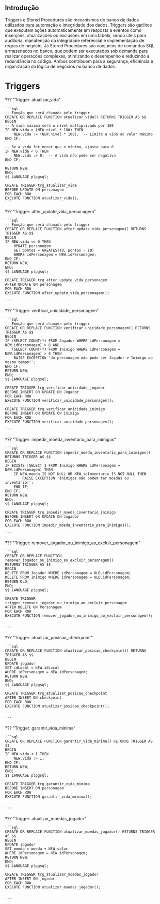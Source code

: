## Introdução

Triggers e Stored Procedures são mecanismos do banco de dados utilizados para automação e integridade dos dados. Triggers são gatilhos que executam ações automaticamente em resposta a eventos como inserções, atualizações ou exclusões em uma tabela, sendo úteis para auditoria, manutenção da integridade referencial e implementação de regras de negócio. Já Stored Procedures são conjuntos de comandos SQL armazenados no banco, que podem ser executados sob demanda para realizar operações complexas, otimizando o desempenho e reduzindo a redundância no código. Ambos contribuem para a segurança, eficiência e organização da lógica de negócios no banco de dados.

# Triggers

??? "Trigger: atualizar_vida"

    ```sql
    -- Função que será chamada pelo trigger
    CREATE OR REPLACE FUNCTION atualizar_vida() RETURNS TRIGGER AS $$ 
    BEGIN
    -- A vida máxima será o nível multiplicado por 100
    IF NEW.vida > (NEW.nivel * 100) THEN
        NEW.vida := (NEW.nivel * 100);  -- Limita a vida ao valor máximo
    END IF;

    -- Se a vida for menor que o mínimo, ajusta para 0
    IF NEW.vida < 0 THEN
        NEW.vida := 0;  -- A vida não pode ser negativa
    END IF;

    RETURN NEW;
    END;
    $$ LANGUAGE plpgsql;

    CREATE TRIGGER trg_atualizar_vida
    BEFORE UPDATE ON personagem
    FOR EACH ROW
    EXECUTE FUNCTION atualizar_vida();
    ```

??? "Trigger: after_update_vida_personagem"

    ```sql
    -- Função que será chamada pelo trigger
    CREATE OR REPLACE FUNCTION after_update_vida_personagem() RETURNS TRIGGER AS $$ 
    BEGIN
    IF NEW.vida <= 0 THEN
        UPDATE personagem 
        SET pontos = GREATEST(0, pontos - 10) 
        WHERE idPersonagem = NEW.idPersonagem;
    END IF;
    RETURN NEW;
    END;
    $$ LANGUAGE plpgsql;

    CREATE TRIGGER trg_after_update_vida_personagem
    AFTER UPDATE ON personagem
    FOR EACH ROW
    EXECUTE FUNCTION after_update_vida_personagem();

    ```

??? "Trigger: verificar_unicidade_personagem"

    ```sql
    -- Função que será chamada pelo trigger
    CREATE OR REPLACE FUNCTION verificar_unicidade_personagem() RETURNS TRIGGER AS $$ 
    BEGIN
    IF (SELECT COUNT(*) FROM Jogador WHERE idPersonagem = NEW.idPersonagem) > 0 AND
       (SELECT COUNT(*) FROM Inimigo WHERE idPersonagem = NEW.idPersonagem) > 0 THEN
        RAISE EXCEPTION 'Um personagem não pode ser Jogador e Inimigo ao mesmo tempo!';
    END IF;
    RETURN NEW;
    END;
    $$ LANGUAGE plpgsql;

    CREATE TRIGGER trg_verificar_unicidade_jogador
    BEFORE INSERT OR UPDATE ON Jogador
    FOR EACH ROW
    EXECUTE FUNCTION verificar_unicidade_personagem();

    CREATE TRIGGER trg_verificar_unicidade_inimigo
    BEFORE INSERT OR UPDATE ON Inimigo
    FOR EACH ROW
    EXECUTE FUNCTION verificar_unicidade_personagem();

    ```

??? "Trigger: impedir_moeda_inventario_para_inimigos"

    ```sql
    CREATE OR REPLACE FUNCTION impedir_moeda_inventario_para_inimigos() RETURNS TRIGGER AS $$ 
    BEGIN
    IF EXISTS (SELECT 1 FROM Inimigo WHERE idPersonagem = NEW.idPersonagem) THEN
        IF NEW.moeda IS NOT NULL OR NEW.idInventario IS NOT NULL THEN
            RAISE EXCEPTION 'Inimigos não podem ter moedas ou inventário!';
        END IF;
    END IF;
    RETURN NEW;
    END;
    $$ LANGUAGE plpgsql;

    CREATE TRIGGER trg_impedir_moeda_inventario_inimigo
    BEFORE INSERT OR UPDATE ON Jogador
    FOR EACH ROW
    EXECUTE FUNCTION impedir_moeda_inventario_para_inimigos();

    ```

??? "Trigger: remover_jogador_ou_inimigo_ao_excluir_personagem"

    ```sql
    CREATE OR REPLACE FUNCTION remover_jogador_ou_inimigo_ao_excluir_personagem()
    RETURNS TRIGGER AS $$
    BEGIN
    DELETE FROM Jogador WHERE idPersonagem = OLD.idPersonagem;
    DELETE FROM Inimigo WHERE idPersonagem = OLD.idPersonagem;
    RETURN OLD;
    END;
    $$ LANGUAGE plpgsql;

    CREATE TRIGGER trigger_remover_jogador_ou_inimigo_ao_excluir_personagem
    AFTER DELETE ON Personagem
    FOR EACH ROW
    EXECUTE FUNCTION remover_jogador_ou_inimigo_ao_excluir_personagem();


    ```

??? "Trigger: atualizar_posicao_checkpoint"

    ```sql
    CREATE OR REPLACE FUNCTION atualizar_posicao_checkpoint() RETURNS TRIGGER AS $$ 
    BEGIN
    UPDATE jogador
    SET idLocal = NEW.idLocal
    WHERE idPersonagem = NEW.idPersonagem;
    RETURN NEW;
    END;
    $$ LANGUAGE plpgsql;

    CREATE TRIGGER trg_atualizar_posicao_checkpoint
    AFTER INSERT ON checkpoint
    FOR EACH ROW
    EXECUTE FUNCTION atualizar_posicao_checkpoint();


    ```

??? "Trigger: garantir_vida_minima"

    ```sql
    CREATE OR REPLACE FUNCTION garantir_vida_minima() RETURNS TRIGGER AS $$ 
    BEGIN
    IF NEW.vida < 1 THEN
        NEW.vida := 1;
    END IF;
    RETURN NEW;
    END;
    $$ LANGUAGE plpgsql;

    CREATE TRIGGER trg_garantir_vida_minima
    BEFORE INSERT ON personagem
    FOR EACH ROW
    EXECUTE FUNCTION garantir_vida_minima();


    ```

??? "Trigger: atualizar_moedas_jogador"

    ```sql
    CREATE OR REPLACE FUNCTION atualizar_moedas_jogador() RETURNS TRIGGER AS $$ 
    BEGIN
    UPDATE jogador
    SET moeda = moeda + NEW.valor
    WHERE idPersonagem = NEW.idPersonagem;
    RETURN NEW;
    END;
    $$ LANGUAGE plpgsql;

    CREATE TRIGGER trg_atualizar_moedas_jogador
    AFTER INSERT ON jogador
    FOR EACH ROW
    EXECUTE FUNCTION atualizar_moedas_jogador();


    ```

